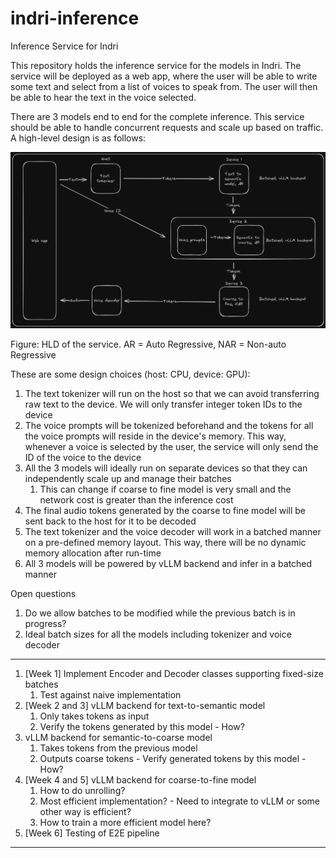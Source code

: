 # indri-inference

Inference Service for Indri

This repository holds the inference service for the models in Indri. The service will be deployed as a web app, where the user will be able to write some text and select from a list of voices to speak from. The user will then be able to hear the text in the voice selected.

There are 3 models end to end for the complete inference. This service should be able to handle concurrent requests and scale up based on traffic. A high-level design is as follows:

![inference](assets/indri-inference.png)

Figure: HLD of the service. AR = Auto Regressive, NAR = Non-auto Regressive

These are some design choices (host: CPU, device: GPU):

1. The text tokenizer will run on the host so that we can avoid transferring raw text to the device. We will only transfer integer token IDs to the device
2. The voice prompts will be tokenized beforehand and the tokens for all the voice prompts will reside in the device's memory. This way, whenever a voice is selected by the user, the service will only send the ID of the voice to the device
3. All the 3 models will ideally run on separate devices so that they can independently scale up and manage their batches
   1. This can change if coarse to fine model is very small and the network cost is greater than the inference cost
4. The final audio tokens generated by the coarse to fine model will be sent back to the host for it to be decoded
5. The text tokenizer and the voice decoder will work in a batched manner on a pre-defined memory layout. This way, there will be no dynamic memory allocation after run-time
6. All 3 models will be powered by vLLM backend and infer in a batched manner

Open questions

1. Do we allow batches to be modified while the previous batch is in progress?
2. Ideal batch sizes for all the models including tokenizer and voice decoder

---

1. [Week 1] Implement Encoder and Decoder classes supporting fixed-size batches
   1. Test against naive implementation
2. [Week 2 and 3] vLLM backend for text-to-semantic model
   1. Only takes tokens as input
   2. Verify the tokens generated by this model - How?
3. vLLM backend for semantic-to-coarse model
   1. Takes tokens from the previous model
   2. Outputs coarse tokens - Verify generated tokens by this model - How?
4. [Week 4 and 5] vLLM backend for coarse-to-fine model
   1. How to do unrolling?
   2. Most efficient implementation? - Need to integrate to vLLM or some other way is efficient?
   3. How to train a more efficient model here?
5. [Week 6] Testing of E2E pipeline

---
